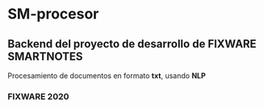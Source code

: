 # SM-procesor

## **Backend** del proyecto de desarrollo de **FIXWARE SMARTNOTES** 
Procesamiento de documentos en formato **txt**, usando **NLP**

### **FIXWARE 2020**
